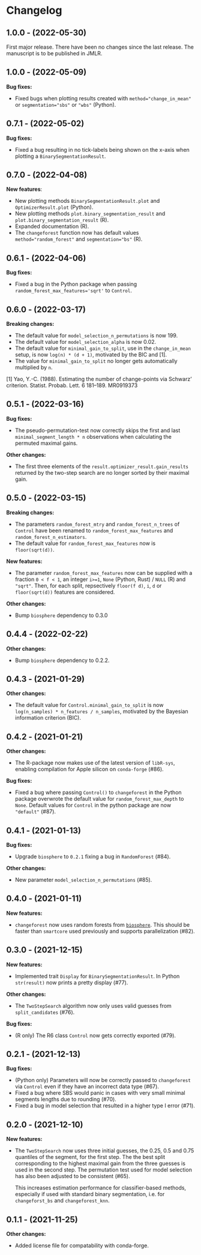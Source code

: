 
# Changelog

## 1.0.0 - (2022-05-30)

First major release. There have been no changes since the last release. The manuscript is to be published in JMLR.

## 1.0.0 - (2022-05-09)

**Bug fixes:**

- Fixed bugs when plotting results created with `method="change_in_mean"` or `segmentation="sbs"` or `"wbs"` (Python).

## 0.7.1 - (2022-05-02)

**Bug fixes:**

- Fixed a bug resulting in no tick-labels being shown on the x-axis when plotting a `BinarySegmentationResult`.

## 0.7.0 - (2022-04-08)

**New features**:

- New plotting methods `BinarySegmentationResult.plot` and `OptimizerResult.plot` (Python).
- New plotting methods `plot.binary_segmentation_result` and `plot.binary_segmentation_result` (R).
- Expanded documentation (R).
- The `changeforest` function now has default values `method="random_forest"` and `segmentation="bs"` (R).

## 0.6.1 - (2022-04-06)

**Bug fixes:**

- Fixed a bug in the Python package when passing `random_forest_max_features='sqrt'` to `Control`.

## 0.6.0 - (2022-03-17)

**Breaking changes:**

- The default value for `model_selection_n_permutations` is now 199.
- The default value for `model_selection_alpha` is now 0.02.
- The default value for `minimal_gain_to_split`, use in the `change_in_mean` setup, is now `log(n) * (d + 1)`, motivated by the BIC and [1].
- The value for `minimal_gain_to_split` no longer gets automatically multiplied by `n`.

[1] Yao, Y.-C. (1988). Estimating the number of change-points via Schwarz’ criterion. Statist. Probab. Lett. 6 181–189. MR0919373

## 0.5.1 - (2022-03-16)

**Bug fixes:**

- The pseudo-permutation-test now correctly skips the first and last `minimal_segment_length * n` observations when calculating the permuted maximal gains.

**Other changes:**

- The first three elements of the `result.optimizer_result.gain_results` returned by the two-step search are no longer sorted by their maximal gain.

## 0.5.0 - (2022-03-15)

**Breaking changes:**

- The parameters `random_forest_mtry` and `random_forest_n_trees` of `Control` have been renamed to `random_forest_max_features` and `random_forest_n_estimators`.
- The default value for `random_forest_max_features` now is `floor(sqrt(d))`.

**New features:**

- The parameter `random_forest_max_features` now can be supplied with a fraction `0 < f < 1`, an integer `i>=1`, `None` (Python, Rust) / `NULL` (R) and `"sqrt"`. Then, for each split, repsectively `floor(f d)`, `i`, `d` or `floor(sqrt(d))` features are considered.

**Other changes:**

- Bump `biosphere` dependency to 0.3.0

## 0.4.4 - (2022-02-22)

**Other changes:**

- Bump `biosphere` dependency to 0.2.2.

## 0.4.3 - (2021-01-29)

**Other changes:**

- The default value for `Control.minimal_gain_to_split` is now `log(n_samples) * n_features / n_samples`,
motivated by the Bayesian information criterion (BIC). 

## 0.4.2 - (2021-01-21)

**Other changes:**

- The R-package now makes use of the latest version of `libR-sys`, enabling compilation for Apple silicon on `conda-forge` (#86).

**Bug fixes:**

- Fixed a bug where passing `Control()` to `changeforest` in the Python package overwrote the default value for `random_forest_max_depth` to `None`. Default values for `Control` in the python package are now `"default"` (#87).

## 0.4.1 - (2021-01-13)

**Bug fixes:**

- Upgrade `biosphere` to `0.2.1` fixing a bug in `RandomForest` (#84).

**Other changes:**

- New parameter `model_selection_n_permutations` (#85).

## 0.4.0 - (2021-01-11)

**New features:**

- `changeforest` now uses random forests from [`biosphere`](https://github.com/mlondschien/biosphere).
  This should be faster than `smartcore` used previously and supports parallelization (#82).

## 0.3.0 - (2021-12-15)

**New features:**

- Implemented trait `Display` for `BinarySegmentationResult`. In Python `str(result)` now prints a pretty display (#77).

**Other changes:**

- The `TwoStepSearch` algorithm now only uses valid guesses from `split_candidates` (#76).

**Bug fixes:**

- (R only) The R6 class `Control` now gets correctly exported (#79).

## 0.2.1 - (2021-12-13)

**Bug fixes:**

- (Python only) Parameters will now be correctly passed to `changeforest` via `Control` even
  if they have an incorrect data type (#67).
- Fixed a bug where SBS would panic in cases with very small minimal segments lengths
  due to rounding (#70).
- Fixed a bug in model selection that resulted in a higher type I error (#71).


## 0.2.0 - (2021-12-10)

**New features:**

- The `TwoStepSearch` now uses three initial guesses, the 0.25, 0.5 and 0.75 quantiles
  of the segment, for the first step. The the best split corresponding to the highest
  maximal gain from the three guesses is used in the second step. The permutation test
  used for model selection has also been adjusted to be consistent (#65).

  This increases estimation performance for classifier-based methods, especially if used
  with standard binary segmentation, i.e. for `changeforst_bs` and `changeforest_knn`.

## 0.1.1 - (2021-11-25)

**Other changes:**

- Added license file for compatability with conda-forge.
